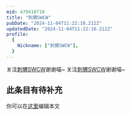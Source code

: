 ```yaml
---
mid: 470410710
title: "刺猬SWCW"
pubDate: "2024-11-04T11:22:10.212Z"
updatedDate: "2024-11-04T11:22:10.212Z"
profile:
  {
    Nickname: ["刺猬SWCW"],
  }
---
```


关注[刺猬SWCW](https://space.bilibili.com/470410710)谢谢喵~ 关注[刺猬SWCW](https://space.bilibili.com/470410710)谢谢喵~

## 此条目有待补充
你可以在[这里](https://github.com/Yuhanawa/VTuber.ICU-Content/edit/master/v/刺猬SWCW/index.md)编辑本文
